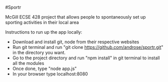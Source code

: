 #Sportr

McGill ECSE 428 project that allows people to spontaneously set up sporting activities in their local area

Instructions to run up the app locally:
* Download and install git, node from their respective websites
* Run git terminal and run "git clone https://github.com/androse/sportr.git" in the directory you want.
* Go to the project directory and run "npm install" in git terminal to install all the modules
* Once done, type "node app.js"
* In your browser type localhost:8080

